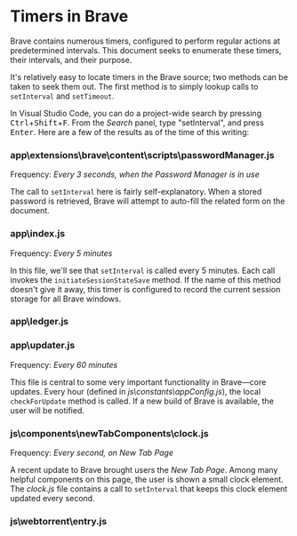 # Timers in Brave

Brave contains numerous timers, configured to perform regular actions at predetermined intervals. This document seeks to enumerate these timers, their intervals, and their purpose.

It's relatively easy to locate timers in the Brave source; two methods can be taken to seek them out. The first method is to simply lookup calls to `setInterval` and `setTimeout`.

In Visual Studio Code, you can do a project-wide search by pressing <kbd>Ctrl</kbd>+<kbd>Shift</kbd>+<kbd>F</kbd>. From the _Search_ panel, type "setInterval", and press <kbd>Enter</kbd>. Here are a few of the results as of the time of this writing:

### app\extensions\brave\content\scripts\passwordManager.js
Frequency: _Every 3 seconds, when the Password Manager is in use_

The call to `setInterval` here is fairly self-explanatory. When a stored password is retrieved, Brave will attempt to auto-fill the related form on the document.

### app\index.js
Frequency: _Every 5 minutes_

In this file, we'll see that `setInterval` is called every 5 minutes. Each call invokes the `initiateSessionStateSave` method. If the name of this method doesn't give it away, this timer is configured to record the current session storage for all Brave windows.

### app\ledger.js
### app\updater.js
Frequency: _Every 60 minutes_

This file is central to some very important functionality in Brave&mdash;core updates. Every hour (defined in _js\constants\appConfig.js_), the local `checkForUpdate` method is called. If a new build of Brave is available, the user will be notified.

### js\components\newTabComponents\clock.js
Frequency: _Every second, on New Tab Page_

A recent update to Brave brought users the _New Tab Page_. Among many helpful components on this page, the user is shown a small clock element. The _clock.js_ file contains a call to `setInterval` that keeps this clock element updated every second.

### js\webtorrent\entry.js